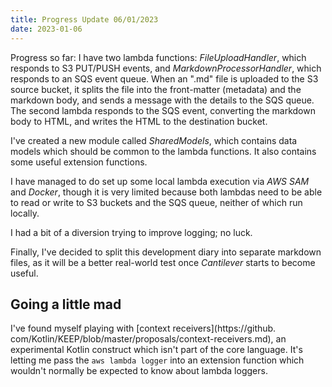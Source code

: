 ```yaml
---
title: Progress Update 06/01/2023
date: 2023-01-06
---
```

Progress so far: I have two lambda functions: *FileUploadHandler*, which responds to S3 PUT/PUSH events, and
*MarkdownProcessorHandler*, which responds to an SQS event queue. When an ".md" file is uploaded to the S3 source
bucket, it splits the file into the front-matter (metadata) and the markdown body, and sends a message with the
details to the SQS queue. The second lambda responds to the SQS event, converting the markdown body to HTML, and
writes the HTML to the destination bucket.

I've created a new module called *SharedModels*, which contains data models which should be common to the lambda
functions. It also contains some useful extension functions.

I have managed to do set up some local lambda execution via _AWS SAM_ and _Docker_, though it is very limited
because both lambdas need to be able to read or write to S3 buckets and the SQS queue, neither of which run locally.

I had a bit of a diversion trying to improve logging; no luck.

Finally, I've decided to split this development diary into separate markdown files, as it will be a better 
real-world test once *Cantilever* starts to become useful.

## Going a little mad

I've found myself playing with [context receivers](https://github.
com/Kotlin/KEEP/blob/master/proposals/context-receivers.md), an experimental Kotlin construct which isn't part of the core 
language. It's letting me pass the `aws lambda logger` into an extension function which wouldn't normally be 
expected to know about lambda loggers.